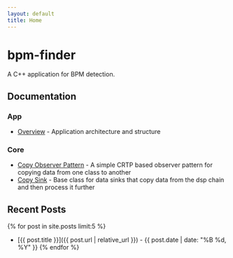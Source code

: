 ```yaml
---
layout: default
title: Home
---
```


# bpm-finder

A C++ application for BPM detection.

## Documentation

### App

- [Overview](app/overview.md) - Application architecture and structure

### Core

- [Copy Observer Pattern](core/copy-observer-pattern.md) - A simple CRTP based observer pattern for copying data from
  one
  class to another
- [Copy Sink](core/copy-sink.md) - Base class for data sinks that copy data from the dsp chain and then process it
  further

## Recent Posts

{% for post in site.posts limit:5 %}

- [{{ post.title }}]({{ post.url | relative_url }}) - {{ post.date | date: "%B %d, %Y" }}
  {% endfor %}
